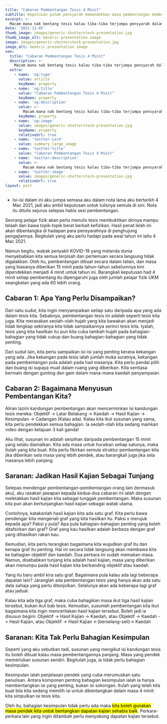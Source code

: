 ```yaml
---
title: "Cabaran Pembentangan Tesis 4 Minit"
subtitle: Keputusan pihak pensyarah memendekkan masa pembentangan membuatkan aku terfikir
excerpt: >-
  Macam mana nak bentang tesis kalau tiba-tiba terjumpa pensyarah dalam lif?
date: '2021-11-05'
thumb_image: images/generic-shutterstock-presentation.jpg
thumb_image_alt: Generic presentation image
image: images/generic-shutterstock-presentation.jpg
image_alt: Generic presentation image
seo:
  title: "Cabaran Pembentangan Tesis 4 Minit"
  description: >-
    Macam mana nak bentang tesis kalau tiba-tiba terjumpa pensyarah dalam lif?
  extra:
    - name: 'og:type'
      value: article
      keyName: property
    - name: 'og:title'
      value: "Cabaran Pembentangan Tesis 4 Minit"
      keyName: property
    - name: 'og:description'
      value: >-
        Macam mana nak bentang tesis kalau tiba-tiba terjumpa pensyarah dalam lif?
      keyName: property
    - name: 'og:image'
      value: images/generic-shutterstock-presentation.jpg
      keyName: property
      relativeUrl: true
    - name: 'twitter:card'
      value: summary_large_image
    - name: 'twitter:title'
      value: "Cabaran Pembentangan Tesis 4 Minit"
    - name: 'twitter:description'
      value: >-
        Macam mana nak bentang tesis kalau tiba-tiba terjumpa pensyarah dalam lif?
    - name: 'twitter:image'
      value: images/generic-shutterstock-presentation.jpg
      relativeUrl: true
layout: post
---
```


<aside class="changelog">

- Isi-isi dalam ini aku jumpa semasa aku dalam nota lama aku bertarikh 4 Mac 2021, jadi aku ambil keputusan untuk tulisnya semula di sini. Nota itu ditulis sejurus selepas habis sesi pembentangan.

</aside>

Seorang pelajar fizik akan perlu menulis tesis membuktikan dirinya mampu telaah dan bawa topik-topik berat berkait kefizikan. Hasil penat lelah ini akan dibentangka di hadapan para pensyarahnya di penghujung pengajiannya. Begitulah yang aku perlu hadapi pada awal tahun ini iaitu 4 Mac 2021.

Namun begitu, wabak penyakit KOVID-19 yang melanda dunia menyebabkan kita semua terpisah dan pertemuan secara langsung tidak digalakkan. Oleh itu, pembentangan dibuat secara dalam talian, dan masa yang biasanya diberikan 15 minit pada tahun-tahun sebelumnya kini dipendekkan menjadi 4 minit untuk tahun ini. Barangkali keputusan had 4 minit setiap pembentang itu dipengaruhi juga oleh jumlah pelajar fizik UKM seangkatan yang ada 60 lebih orang.

## Cabaran 1: Apa Yang Perlu Disampaikan?
Dari satu sudut, kita ingin menyampaikan setiap satu daripada apa yang ada dalam tesis kita. Sebabnya, pembentangan tesis ini adalah seperti tesis kita juga. Kita merasakan seolah-olah hujah yang kita bawakan akan menjadi tidak lengkap sekiranya kita tidak sampaikannya serinci tesis kita. Iyalah, tesis yang kita hasilkan itu pun kita cuba tambah hujah pada bahagian-bahagian yang tidak cukup dan buang bahagian-bahagian yang tidak penting.

Dari sudut lain, kita perlu sampaikan isi-isi yang penting kerana kekangan yang ada. Jika kekangan pada tesis ialah jumlah muka suratnya, kekangan pada pembentangan pula adalah pada had masanya. Kita perlu pandai pilih dan buang isi supaya muat dalam ruang yang diberikan. Kita sentiasa bermain dengan gunting dan gam dalam mana-mana kaedah penyampaian.

## Cabaran 2: Bagaimana Menyusun Pembentangan Kita?
Aliran lazim kandungan pembentangan akan mencerminkan isi kandungan tesis mereka: Objektif -> Latar Belakang -> Kaedah -> Hasil Kajian -> Kesimpulan -> Cadangan (Kalau ada). Kalau kita ikut susunan yang sama, kita perlu pendekkan semua bahagian. Ia seolah-olah kita sedang mainkan video dengan kelajuan 3 kali ganda!

Aku lihat, susunan ini adalah serpihan daripada pembentangan 15 minit yang selalu diamalkan. Kita ada masa untuk huraikan setiap satunya, maka itulah yang kita buat. Kita perlu fikirkan semula struktur pembentangan kita jika diberikan sela masa yang lebih pendek, atau barangkali juga jika sela masanya lebih panjang.

## Saranan: Jadikan Hasil Kajian Sebagai Tunjang
Selepas mendengar pembentangan-pembentangan orang lain (termasuk aku), aku rasakan jawapan kepada kedua-dua cabaran ini ialah dengan meletakkan hasil kajian kita sebagai tunggak pembentangan. Maka susunan kita pun akan bertunjangkan hasil kajian sebagai watak utama.

Contohnya, katakanlah hasil kajian kita ada satu graf. Kita perlu bawa pendengar kita mengenali graf yang kita hasilkan itu. Paksi x merujuk kepada apa? Paksi y pula? Apa pula bahagian-bahagian penting yang boleh ditafsirkan dari graf? Graf yang kau hasilkan adalah berbeza dengan graf yang dihasilkan rakan kau.

Kemudian, kita perlu terangkan bagaimana kita wujudkan graf itu dan kenapa graf itu penting. Hal ini secara tidak langsung akan membawa kita ke bahagian objektif dan kaedah. Dua perkara ini sudah memakan masa. Namun, disebabkan tunjang kita adalah hasil kajian, masa yang diberikan akan menumpu pada hasil kajian kita berbanding objektif atau kaedah.

Yang itu baru ambil kira satu graf. Bagaimana pula kalau ada lagi beberapa dapatan lain? Jaranglah ada pembentangan tesis yang hanya akan ada satu data sahaja yang perlu ditonjolkan. Selalunya akan ada beberapa lagi graf atau jadual.

Kalau kita ada tiga graf, maka cuba bahagikan masa ikut tiga hasil kajian tersebut, bukan ikut bab tesis. Kemudian, susunlah pembentangan kita ikut bagaimana kita ingin menceritakan hasil kajian tersebut. Boleh jadi ia disusun begini: Objektif -> Hasil Kajian -> Kaedah, atau Objektif -> Kaedah -> Hasil Kajian, atau Objektif -> Hasil Kajian <-(berselang-seli)-> Kaedah

## Saranan: Kita Tak Perlu Bahagian Kesimpulan
Seperti yang aku sebutkan tadi, susunan yang mengikut isi kandungan tesis itu boleh dibuat kalau masa pembentangannya panjang. Masa yang pendek memerlukan susunan sendiri. Begitulah juga, ia tidak perlu bahagian kesimpulan.

Kesimpulan ialah penjelasan pendek yang cuba merumuskan satu penulisan. Antara komponen penting bahagian kesimpulan ialah ia hanya membentangkan isi yang penting, bukan isi sokongan. Itulah yang telah kita buat bila kita sedang memilih isi untuk dibentangkan dalam masa 4 minit: kita simpulkan isi tesis kita.

Oleh itu, bahagian kesimpulan tidak perlu ada maka <mark>kita boleh gunakan masa pendek kita untuk bentangkan dapatan kajian sehabis baik</mark>. Perkara-perkara lain yang ingin ditambah perlu menyokong dapatan kajian tersebut.
